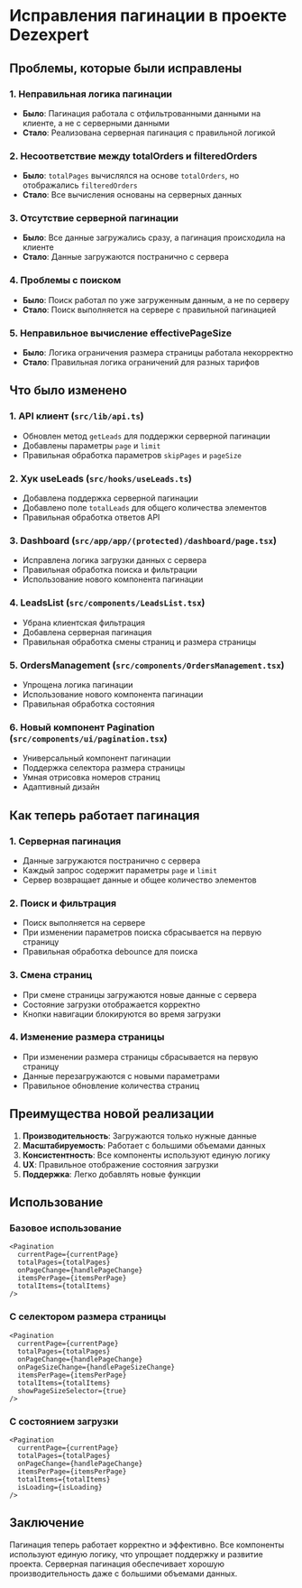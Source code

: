# Исправления пагинации в проекте Dezexpert

## Проблемы, которые были исправлены

### 1. Неправильная логика пагинации
- **Было**: Пагинация работала с отфильтрованными данными на клиенте, а не с серверными данными
- **Стало**: Реализована серверная пагинация с правильной логикой

### 2. Несоответствие между totalOrders и filteredOrders
- **Было**: `totalPages` вычислялся на основе `totalOrders`, но отображались `filteredOrders`
- **Стало**: Все вычисления основаны на серверных данных

### 3. Отсутствие серверной пагинации
- **Было**: Все данные загружались сразу, а пагинация происходила на клиенте
- **Стало**: Данные загружаются постранично с сервера

### 4. Проблемы с поиском
- **Было**: Поиск работал по уже загруженным данным, а не по серверу
- **Стало**: Поиск выполняется на сервере с правильной пагинацией

### 5. Неправильное вычисление effectivePageSize
- **Было**: Логика ограничения размера страницы работала некорректно
- **Стало**: Правильная логика ограничений для разных тарифов

## Что было изменено

### 1. API клиент (`src/lib/api.ts`)
- Обновлен метод `getLeads` для поддержки серверной пагинации
- Добавлены параметры `page` и `limit`
- Правильная обработка параметров `skipPages` и `pageSize`

### 2. Хук useLeads (`src/hooks/useLeads.ts`)
- Добавлена поддержка серверной пагинации
- Добавлено поле `totalLeads` для общего количества элементов
- Правильная обработка ответов API

### 3. Dashboard (`src/app/app/(protected)/dashboard/page.tsx`)
- Исправлена логика загрузки данных с сервера
- Правильная обработка поиска и фильтрации
- Использование нового компонента пагинации

### 4. LeadsList (`src/components/LeadsList.tsx`)
- Убрана клиентская фильтрация
- Добавлена серверная пагинация
- Правильная обработка смены страниц и размера страницы

### 5. OrdersManagement (`src/components/OrdersManagement.tsx`)
- Упрощена логика пагинации
- Использование нового компонента пагинации
- Правильная обработка состояния

### 6. Новый компонент Pagination (`src/components/ui/pagination.tsx`)
- Универсальный компонент пагинации
- Поддержка селектора размера страницы
- Умная отрисовка номеров страниц
- Адаптивный дизайн

## Как теперь работает пагинация

### 1. Серверная пагинация
- Данные загружаются постранично с сервера
- Каждый запрос содержит параметры `page` и `limit`
- Сервер возвращает данные и общее количество элементов

### 2. Поиск и фильтрация
- Поиск выполняется на сервере
- При изменении параметров поиска сбрасывается на первую страницу
- Правильная обработка debounce для поиска

### 3. Смена страниц
- При смене страницы загружаются новые данные с сервера
- Состояние загрузки отображается корректно
- Кнопки навигации блокируются во время загрузки

### 4. Изменение размера страницы
- При изменении размера страницы сбрасывается на первую страницу
- Данные перезагружаются с новыми параметрами
- Правильное обновление количества страниц

## Преимущества новой реализации

1. **Производительность**: Загружаются только нужные данные
2. **Масштабируемость**: Работает с большими объемами данных
3. **Консистентность**: Все компоненты используют единую логику
4. **UX**: Правильное отображение состояния загрузки
5. **Поддержка**: Легко добавлять новые функции

## Использование

### Базовое использование
```tsx
<Pagination
  currentPage={currentPage}
  totalPages={totalPages}
  onPageChange={handlePageChange}
  itemsPerPage={itemsPerPage}
  totalItems={totalItems}
/>
```

### С селектором размера страницы
```tsx
<Pagination
  currentPage={currentPage}
  totalPages={totalPages}
  onPageChange={handlePageChange}
  onPageSizeChange={handlePageSizeChange}
  itemsPerPage={itemsPerPage}
  totalItems={totalItems}
  showPageSizeSelector={true}
/>
```

### С состоянием загрузки
```tsx
<Pagination
  currentPage={currentPage}
  totalPages={totalPages}
  onPageChange={handlePageChange}
  itemsPerPage={itemsPerPage}
  totalItems={totalItems}
  isLoading={isLoading}
/>
```

## Заключение

Пагинация теперь работает корректно и эффективно. Все компоненты используют единую логику, что упрощает поддержку и развитие проекта. Серверная пагинация обеспечивает хорошую производительность даже с большими объемами данных.
